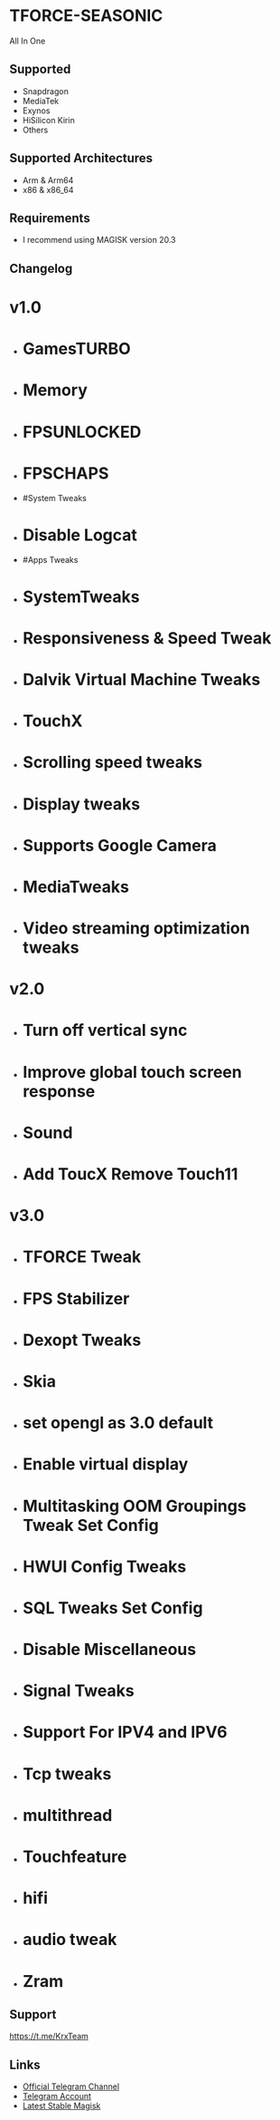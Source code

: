 # TFORCE-SEASONIC
All In One 

## Supported 
- Snapdragon
- MediaTek
- Exynos
- HiSilicon Kirin
- Others

## Supported Architectures
- Arm & Arm64
- x86 & x86_64

## Requirements
- I recommend using MAGISK version 20.3

## Changelog 

# v1.0

- # GamesTURBO
- # Memory
- # FPSUNLOCKED
- # FPSCHAPS
- #System Tweaks
- # Disable Logcat
- #Apps Tweaks
- # SystemTweaks
- # Responsiveness & Speed Tweak
- # Dalvik Virtual Machine Tweaks
- # TouchX
- # Scrolling speed tweaks
- # Display tweaks
- # Supports Google Camera
- # MediaTweaks
- # Video streaming optimization tweaks

# v2.0

- # Turn off vertical sync
- # Improve global touch screen response
- # Sound
- # Add ToucX Remove Touch11

# v3.0
- # TFORCE Tweak
- # FPS Stabilizer
- # Dexopt Tweaks
- # Skia
- # set opengl as 3.0 default
- # Enable virtual display
- # Multitasking OOM Groupings Tweak Set Config
- # HWUI Config Tweaks
- # SQL Tweaks Set Config
- # Disable Miscellaneous
- # Signal Tweaks
- # Support For IPV4 and IPV6
- # Tcp tweaks
- # multithread
- # Touchfeature
- # hifi
- # audio tweak
- # Zram



## Support
https://t.me/KrxTeam

## Links
- <a href="https://t.me/KrxTeam">Official Telegram Channel</a>
- <a href="https://t.me/hasbyfwz">Telegram Account</a>
- <a href="https://forum.xda-developers.com/apps/magisk/official-magisk-v7-universal-systemless-t3473445">Latest Stable Magisk</a>
